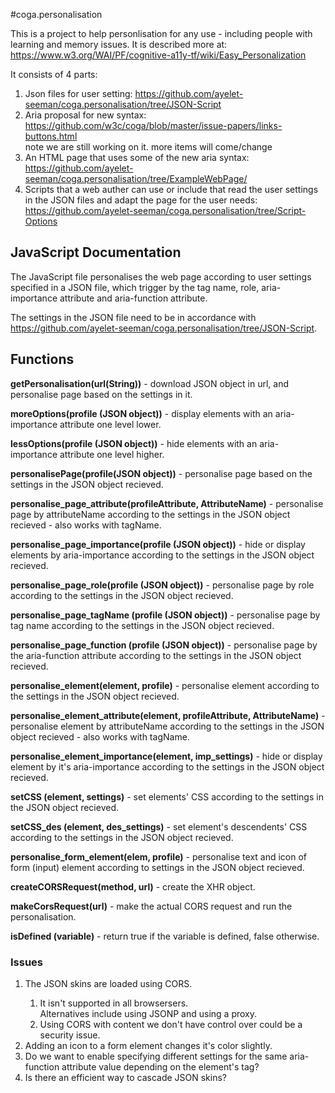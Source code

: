 #coga.personalisation
<p>This is a project to help personlisation for any use - including people with learning and memory issues. It is described more at: <a href="https://www.w3.org/WAI/PF/cognitive-a11y-tf/wiki/Easy_Personalization">https://www.w3.org/WAI/PF/cognitive-a11y-tf/wiki/Easy_Personalization</a></p>
<p>It consists of 4 parts:</p>
<ol>
<li>Json files for user setting: <a href="https://github.com/ayelet-seeman/coga.personalisation/tree/JSON-Script">https://github.com/ayelet-seeman/coga.personalisation/tree/JSON-Script</a></li>
<li>Aria proposal for new syntax: <a href="https://github.com/w3c/coga/blob/master/issue-papers/links-buttons.html">https://github.com/w3c/coga/blob/master/issue-papers/links-buttons.html</a> <br />
note we are still working on it. more items will come/change</li>
<li>An HTML page that uses some of the new aria syntax: <a href="https://github.com/ayelet-seeman/coga.personalisation/tree/ExampleWebPage/">https://github.com/ayelet-seeman/coga.personalisation/tree/ExampleWebPage/</a></li>
<li>Scripts that a web auther can use or include that read the user settings in the JSON files and adapt the page for  the user needs: <a href="https://github.com/ayelet-seeman/coga.personalisation/tree/Script-Options">https://github.com/ayelet-seeman/coga.personalisation/tree/Script-Options</a></li></ol>

<h2>JavaScript Documentation</h2>
<p>The JavaScript file personalises the web page according to user settings specified in a JSON file, which trigger by the tag name, role, aria-importance attribute and aria-function attribute.</p>
<p> The settings in the JSON file need to be in accordance with <a href="https://github.com/ayelet-seeman/coga.personalisation/tree/JSON-Script">https://github.com/ayelet-seeman/coga.personalisation/tree/JSON-Script</a>.</p>

<h2>Functions</h2>
<p><b>getPersonalisation(url(String))</b> -  download JSON object in url, and personalise page based on the settings in it.</p>

<p><b>moreOptions(profile (JSON object))</b> - display elements with an aria-importance attribute one level lower.</p>

<p><b>lessOptions(profile (JSON object))</b> - hide elements with an aria-importance attribute one level higher.</p>

<p><b>personalisePage(profile(JSON object))</b> - personalise page based on the settings in the JSON object recieved.</p>

<p><b>personalise_page_attribute(profileAttribute, AttributeName)</b> - personalise page by attributeName according to the settings in the JSON object recieved</b> - also works with tagName.</p>

<p><b>personalise_page_importance(profile (JSON object))</b> - hide or display elements by aria-importance according to the settings in the JSON object recieved.</p>

<p><b>personalise_page_role(profile (JSON object))</b> - personalise page by role according to the settings in the JSON object recieved.</p>

<p><b>personalise_page_tagName (profile (JSON object))</b> - personalise page by tag name according to the settings in the JSON object recieved.</p>

<p><b>personalise_page_function (profile (JSON object))</b> - personalise page by the aria-function attribute according to the settings in the JSON object recieved.</p>

<p><b>personalise_element(element, profile)</b> - personalise element according to the settings in the JSON object recieved.</p>

<p><b>personalise_element_attribute(element, profileAttribute, AttributeName)</b> - personalise element by attributeName according to the settings in the JSON object recieved</b> - also works with tagName.</p>

<p><b>personalise_element_importance(element, imp_settings)</b> - hide or display element by it's aria-importance according to the settings in the JSON object recieved.</p>

<p><b>setCSS (element, settings)</b> - set elements' CSS according to the settings in the JSON object recieved.</p>

<p><b>setCSS_des (element, des_settings)</b> - set element's descendents' CSS according to the settings in the JSON object recieved.</p>

<p><b>personalise_form_element(elem, profile)</b> - personalise text and icon of form (input) element according to settings in the JSON object recieved.</p>

<p><b>createCORSRequest(method, url)</b> - create the XHR object.</p>

<p><b>makeCorsRequest(url)</b> - make the actual CORS request and run the personalisation.</p>

<p><b>isDefined (variable)</b> -  return true if the variable is defined, false otherwise.</p>

<h3>Issues</h3>
<ol>
<li> The JSON skins are loaded using CORS.</li>
<ol><li>It isn't supported in all browsersers.<br>
Alternatives include using JSONP and using a proxy.</li>
<li> Using CORS with content we don't have control over could be a security issue.</li></ol>
<li> Adding an icon to a form element changes it's color slightly.</li>
<li> Do we want to enable specifying different settings for the same aria-function attribute value depending on the element's tag?</li>
<li> Is there an efficient way to cascade JSON skins?</li> 


</ol>
